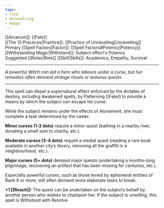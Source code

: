 ```yaml
---
tags:
- Fate
- Unravelling
- Adept
---
```


[[Arcanum]]: [[Fate]]\
[[The 13 Practices|Practice]]: [[Practice of Unravelling|Unravelling]]\
Primary [[Spell Factors|Factor]]: [[Spell Factors#Potency|Potency]]\
[[Withstanding Magic|Withstand]]: Subject effect's Potency\
Suggested [[Rotes|Rote]] [[Skill|Skills]]: Academics, Empathy, Survival

---

_A powerful Witch can aid a hero who labours under a curse, but her remedies often demand strange rituals or arduous quests._

---

This spell can dispel a supernatural effect enforced by the dictates of destiny, including Awakened spells, by Patterning [[Fate]] to provide a means by which the subject can escape his curse.

While the subject remains under the effects of Atonement, she must complete a task determined by the caster.

**Minor curses (1-2 dots)** require a minor quest (bathing in a nearby river, donating a small sum to charity, etc.).

**Moderate curses (3-4 dots)** require a medial quest (reading a rare book available in another city’s library, removing all the graffiti in a neighbourhood, etc.).

**Major curses (5+ dots)** demand major quests (undertaking a months-long pilgrimage, recovering an artifact that has been missing for centuries, etc.).

Especially powerful curses, such as those levied by ephemeral entities of Rank 6 or more, will often demand more elaborate tasks to break.

**+1 [[Reach]]:** The quest can be undertaken on the subject’s behalf by another person who wishes to champion her. If the subject is unwilling, this spell is Withstood with Resolve.